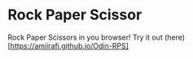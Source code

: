# Rock Paper Scissor

Rock Paper Scissors in you browser!
Try it out (here)[https://amiirafi.github.io/Odin-RPS]
